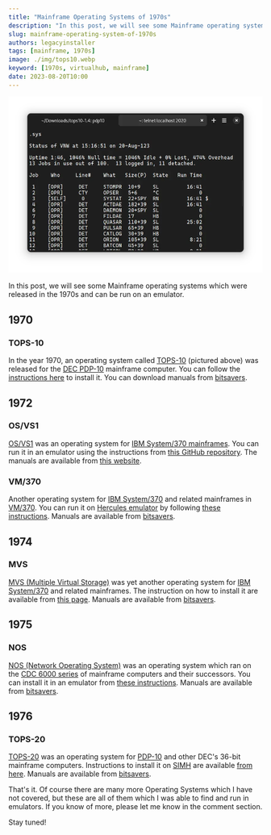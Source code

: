 ```yaml
---
title: "Mainframe Operating Systems of 1970s"
description: "In this post, we will see some Mainframe operating systems which were released in the 1970s and can be run on an emulator."
slug: mainframe-operating-system-of-1970s
authors: legacyinstaller
tags: [mainframe, 1970s]
image: ./img/tops10.webp
keyword: [1970s, virtualhub, mainframe]
date: 2023-08-20T10:00
---
```


![TOPS-10 from 1970s](./img/tops10.webp)

In this post, we will see some Mainframe operating systems which were released in the 1970s and can be run on an emulator.

<!-- truncate -->

## 1970

### TOPS-10

In the year 1970, an operating system called [TOPS-10](https://en.wikipedia.org/wiki/TOPS-10) (pictured above) was released for the [DEC PDP-10](https://en.wikipedia.org/wiki/PDP-10) mainframe computer. You can follow the [instructions here](https://bigdanzblog.wordpress.com/2013/09/21/running-your-very-own-decsystem-10-pdp-10/) to install it. You can download manuals from [bitsavers](http://bitsavers.org/pdf/dec/pdp10/TOPS10_softwareNotebooks/).

## 1972

### OS/VS1

[OS/VS1](https://en.wikipedia.org/wiki/OS/VS1) was an operating system for [IBM System/370 mainframes](https://en.wikipedia.org/wiki/System/370). You can run it in an emulator using the instructions from [this GitHub repository](https://github.com/moshix/OSVS1). The manuals are available from [this website](http://www.j76.org/vs1/documentation.html).

### VM/370

Another operating system for [IBM System/370](https://en.wikipedia.org/wiki/System/370) and related mainframes in [VM/370](<https://en.wikipedia.org/wiki/VM_(operating_system)>). You can run it on [Hercules emulator](<https://en.wikipedia.org/wiki/Hercules_(emulator)>) by following [these instructions](https://gunkies.org/wiki/Installing_VM/370_on_Hercules). Manuals are available from [bitsavers](http://bitsavers.org/pdf/ibm/370/VM_370/Release_6/).

## 1974

### MVS

[MVS (Multiple Virtual Storage)](https://en.wikipedia.org/wiki/MVS) was yet another operating system for [IBM System/370](https://en.wikipedia.org/wiki/System/370) and related mainframes. The instruction on how to install it are available from [this page](https://www.jaymoseley.com/hercules/installMVS/iMVSintroV7.htm). Manuals are available from [bitsavers](http://bitsavers.org/pdf/ibm/370/MVS/).

## 1975

### NOS

[NOS (Network Operating System)](<https://en.wikipedia.org/wiki/NOS_(software)>) was an operating system which ran on the [CDC 6000 series](https://en.wikipedia.org/wiki/CDC_6000_series) of mainframe computers and their successors. You can install it in an emulator from [these instructions](http://www.hccc.org.uk/nosicem/nosinfo.html). Manuals are available from [bitsavers](http://bitsavers.org/pdf/cdc/cyber/nos/).

## 1976

### TOPS-20

[TOPS-20](https://en.wikipedia.org/wiki/TOPS-20) was an operating system for [PDP-10](https://en.wikipedia.org/wiki/PDP-10) and other DEC's 36-bit mainframe computers. Instructions to install it on [SIMH](http://simh.trailing-edge.com/) are available [from here](https://gunkies.org/wiki/Running_TOPS-20_V4.1_under_SIMH). Manuals are available from [bitsavers](http://www.bitsavers.org/pdf/dec/pdp10/TOPS20/).

That's it. Of course there are many more Operating Systems which I have not covered, but these are all of them which I was able to find and run in emulators. If you know of more, please let me know in the comment section.

Stay tuned!
